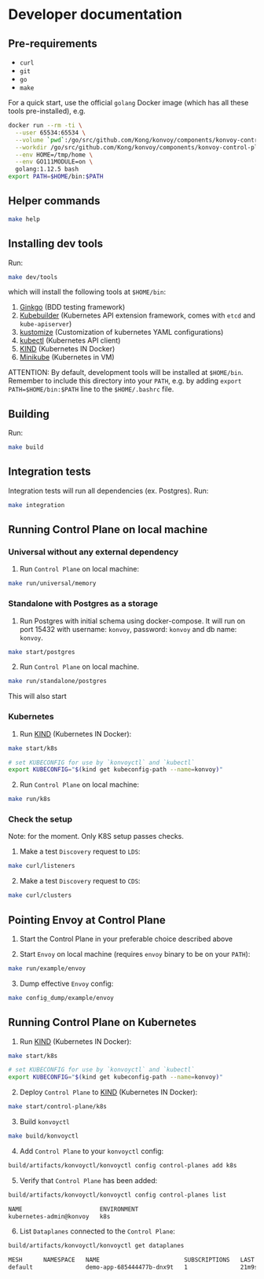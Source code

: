 # Developer documentation

## Pre-requirements

- `curl`
- `git`
- `go`
- `make`

For a quick start, use the official `golang` Docker image (which has all these tools pre-installed), e.g.

```bash
docker run --rm -ti \
  --user 65534:65534 \
  --volume `pwd`:/go/src/github.com/Kong/konvoy/components/konvoy-control-plane \
  --workdir /go/src/github.com/Kong/konvoy/components/konvoy-control-plane \
  --env HOME=/tmp/home \
  --env GO111MODULE=on \
  golang:1.12.5 bash
export PATH=$HOME/bin:$PATH
```

## Helper commands

```bash
make help
```

## Installing dev tools

Run:

```bash
make dev/tools
```

which will install the following tools at `$HOME/bin`:

1. [Ginkgo](https://github.com/onsi/ginkgo#set-me-up) (BDD testing framework)
2. [Kubebuilder](https://book.kubebuilder.io/quick-start.html#installation) (Kubernetes API extension framework, comes with `etcd` and `kube-apiserver`)
3. [kustomize](https://book.kubebuilder.io/quick-start.html#installation) (Customization of kubernetes YAML configurations)
4. [kubectl](https://kubernetes.io/docs/tasks/tools/install-kubectl/#install-kubectl-binary-with-curl-on-linux) (Kubernetes API client)
5. [KIND](https://kind.sigs.k8s.io/docs/user/quick-start/#installation) (Kubernetes IN Docker)
6. [Minikube](https://kubernetes.io/docs/tasks/tools/install-minikube/#linux) (Kubernetes in VM)

ATTENTION: By default, development tools will be installed at `$HOME/bin`. Remember to include this directory into your `PATH`, 
e.g. by adding `export PATH=$HOME/bin:$PATH` line to the `$HOME/.bashrc` file.

## Building

Run:

```bash
make build
```

## Integration tests

 Integration tests will run all dependencies (ex. Postgres). Run:

 ```bash
make integration
```

## Running Control Plane on local machine

### Universal without any external dependency

1. Run `Control Plane` on local machine:

```bash
make run/universal/memory
```

### Standalone with Postgres as a storage

1. Run Postgres with initial schema using docker-compose.
It will run on port 15432 with username: `konvoy`, password: `konvoy` and db name: `konvoy`.

```bash
make start/postgres
```

2. Run `Control Plane` on local machine.

```bash
make run/standalone/postgres
```

This will also start

### Kubernetes

1. Run [KIND](https://kind.sigs.k8s.io/docs/user/quick-start) (Kubernetes IN Docker):

```bash
make start/k8s

# set KUBECONFIG for use by `konvoyctl` and `kubectl`
export KUBECONFIG="$(kind get kubeconfig-path --name=konvoy)"
```

2. Run `Control Plane` on local machine:

```bash
make run/k8s
```

### Check the setup

Note: for the moment. Only K8S setup passes checks.

1. Make a test `Discovery` request to `LDS`:

```bash
make curl/listeners
```

2. Make a test `Discovery` request to `CDS`:

```bash
make curl/clusters
```

## Pointing Envoy at Control Plane

1. Start the Control Plane in your preferable choice described above 

2. Start `Envoy` on local machine (requires `envoy` binary to be on your `PATH`):

```bash
make run/example/envoy
```

3. Dump effective `Envoy` config:

```bash
make config_dump/example/envoy
```

## Running Control Plane on Kubernetes

1. Run [KIND](https://kind.sigs.k8s.io/docs/user/quick-start) (Kubernetes IN Docker):

```bash
make start/k8s

# set KUBECONFIG for use by `konvoyctl` and `kubectl`
export KUBECONFIG="$(kind get kubeconfig-path --name=konvoy)"
```

2. Deploy `Control Plane` to [KIND](https://kind.sigs.k8s.io/docs/user/quick-start) (Kubernetes IN Docker):

```bash
make start/control-plane/k8s
```

3. Build `konvoyctl`

```bash
make build/konvoyctl
```

4. Add `Control Plane` to your `konvoyctl` config:

```bash
build/artifacts/konvoyctl/konvoyctl config control-planes add k8s
```

5. Verify that `Control Plane` has been added:

```bash
build/artifacts/konvoyctl/konvoyctl config control-planes list

NAME                      ENVIRONMENT
kubernetes-admin@konvoy   k8s
```

6. List `Dataplanes` connected to the `Control Plane`:

```bash
build/artifacts/konvoyctl/konvoyctl get dataplanes

MESH      NAMESPACE   NAME                        SUBSCRIPTIONS   LAST CONNECTED AGO   TOTAL UPDATES   TOTAL ERRORS
default               demo-app-685444477b-dnx9t   1               21m9s                2               0
```
